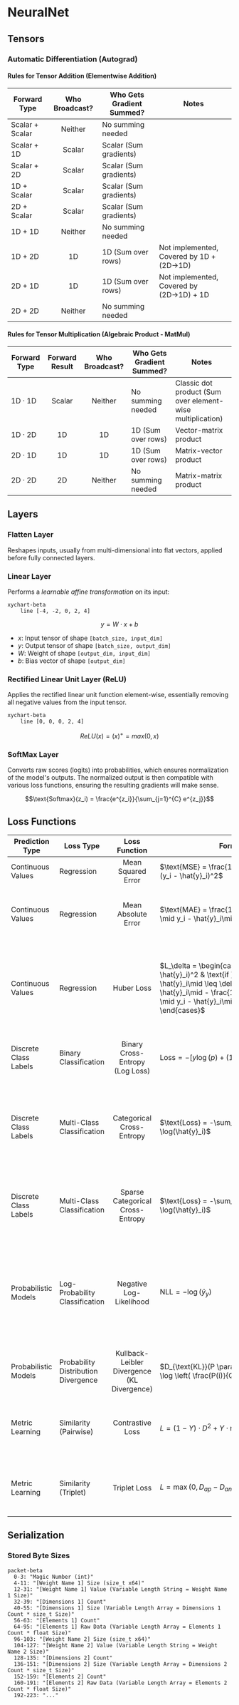 # NeuralNet

## Tensors
### Automatic Differentiation (Autograd)
#### Rules for Tensor Addition (Elementwise Addition)
| Forward Type | Who Broadcast? | Who Gets Gradient Summed? | Notes |
| --- | :---: | --- | --- |
| Scalar + Scalar | Neither | No summing needed | |
| Scalar + 1D | Scalar | Scalar (Sum gradients) | |
| Scalar + 2D | Scalar | Scalar (Sum gradients) | |
| 1D + Scalar | Scalar | Scalar (Sum gradients) | |
| 2D + Scalar | Scalar | Scalar (Sum gradients) | |
| 1D + 1D | Neither | No summing needed | |
| 1D + 2D | 1D | 1D (Sum over rows) | Not implemented, Covered by 1D + (2D&#8594;1D) |
| 2D + 1D | 1D | 1D (Sum over rows) | Not implemented, Covered by (2D&#8594;1D) + 1D |
| 2D + 2D | Neither | No summing needed | |

#### Rules for Tensor Multiplication (Algebraic Product - MatMul)
| Forward Type | Forward Result | Who Broadcast? | Who Gets Gradient Summed? | Notes |
| --- | :---: | :---: | --- | --- |
| 1D &#183; 1D | Scalar | Neither | No summing needed | Classic dot product (Sum over element-wise multiplication) |
| 1D &#183; 2D | 1D | 1D | 1D (Sum over rows) | Vector-matrix product |
| 2D &#183; 1D | 1D | 1D | 1D (Sum over rows) | Matrix-vector product |
| 2D &#183; 2D | 2D | Neither | No summing needed | Matrix-matrix product |

## Layers
### Flatten Layer
Reshapes inputs, usually from multi-dimensional into flat vectors, applied before fully connected layers.

### Linear Layer
Performs a *learnable affine transformation* on its input:
```mermaid
xychart-beta
    line [-4, -2, 0, 2, 4]
```
```math
y = W \cdot x + b
```
- $`x`$: Input tensor of shape `[batch_size, input_dim]`
- $`y`$: Output tensor of shape `[batch_size, output_dim]`
- $`W`$: Weight of shape `[output_dim, input_dim]`
- $`b`$: Bias vector of shape `[output_dim]`

### Rectified Linear Unit Layer (ReLU)
Applies the rectified linear unit function element-wise, essentially removing all negative values from the input tensor.
```mermaid
xychart-beta
    line [0, 0, 0, 2, 4]
```
```math
ReLU(x) = (x)^{+} = max(0,x)
```

### SoftMax Layer
Converts raw scores (logits) into probabilities, which ensures normalization of the model's outputs.
The normalized output is then compatible with various loss functions, ensuring the resulting gradients will make sense.
```math
\text{Softmax}(z_i) = \frac{e^{z_i}}{\sum_{j=1}^{C} e^{z_j}}
```

## Loss Functions
| Prediction Type | Loss Type | Loss Function | &nbsp;&nbsp;&nbsp;&nbsp;&nbsp;&nbsp;&nbsp;&nbsp;&nbsp;&nbsp;&nbsp;&nbsp;&nbsp;&nbsp;&nbsp;&nbsp;&nbsp;&nbsp;&nbsp;&nbsp;&nbsp;&nbsp;&nbsp;&nbsp;&nbsp;&nbsp;&nbsp;&nbsp;&nbsp;&nbsp;&nbsp;Formula&nbsp;&nbsp;&nbsp;&nbsp;&nbsp;&nbsp;&nbsp;&nbsp;&nbsp;&nbsp;&nbsp;&nbsp;&nbsp;&nbsp;&nbsp;&nbsp;&nbsp;&nbsp;&nbsp;&nbsp;&nbsp;&nbsp;&nbsp;&nbsp;&nbsp;&nbsp;&nbsp;&nbsp;&nbsp;&nbsp;&nbsp; | Notes |
| --- | --- | :---: | --- | --- |
| Continuous Values | Regression | Mean Squared Error | $`\text{MSE} = \frac{1}{n} \sum_{i=1}^{n} (y_i - \hat{y}_i)^2`$ | Sensitive to Outliers |
| Continuous Values | Regression | Mean Absolute Error | $`\text{MAE} = \frac{1}{n} \sum_{i=1}^{n} \mid y_i - \hat{y}_i\mid`$ | Less sensitive to outliers but not differentiable at zero |
| Continuous Values | Regression | Huber Loss | $`L_\delta = \begin{cases} \frac{1}{2} (y_i - \hat{y}_i)^2 & \text{if } \mid y_i - \hat{y}_i\mid \leq \delta \\ \delta (\mid y_i - \hat{y}_i\mid - \frac{1}{2} \delta) & \text{if } \mid y_i - \hat{y}_i\mid > \delta \end{cases}`$ | Combines MSE and MAE, quadratic for small errors, linear for large ones. Requires threshold parameter $`\delta`$ |
| Discrete Class Labels | Binary Classification | Binary Cross-Entropy (Log Loss) | $`\text{Loss} = -[y \log(p) + (1 - y) \log(1 - p)]`$ | How close predicted probabilites are to actual labels |
| Discrete Class Labels | Multi-Class Classification | Categorical Cross-Entropy | $`\text{Loss} = -\sum_{i=1}^{C} y_i \log(\hat{y}_i)`$ | Compares predicted probability distribution to the true class label (assumes one-hot encoded labels) |
| Discrete Class Labels | Multi-Class Classification | Sparse Categorical Cross-Entropy | $`\text{Loss} = -\sum_{i=1}^{C} \delta_{i,y} \log(\hat{y}_i)`$ | Used when labels are integer-encoded instead of one-hot vectors |
| Probabilistic Models | Log-Probability Classification | Negative Log-Likelihood | $`\text{NLL} = -\log(\hat{y}_y)`$ | Equivalent to sparse cross-entropy when using log-probabilities (more stable when dealing with small probabilities) |
| Probabilistic Models | Probability Distribution Divergence | Kullback-Leibler Divergence (KL Divergence) | $`D_{\text{KL}}(P \parallel Q) = \sum_i P(i) \log \left( \frac{P(i)}{Q(i)} \right)`$ | Measures divergence between two probability distributions |
| Metric Learning | Similarity (Pairwise) | Contrastive Loss | $`L = (1 - Y) \cdot D^2 + Y \cdot \max(0, m - D)^2`$ | Encourages similar items to be close; dissimilar items to be farther than margin $`m`$ |
| Metric Learning | Similarity (Triplet) | Triplet Loss | $`L = \max(0, D_{ap} - D_{an} + \alpha)`$ | Trains model to separate anchor from negative by at least margin $`\alpha`$ |

## Serialization
### Stored Byte Sizes
```mermaid
packet-beta
  0-3: "Magic Number (int)"
  4-11: "[Weight Name 1] Size (size_t x64)"
  12-31: "[Weight Name 1] Value (Variable Length String = Weight Name 1 Size)"
  32-39: "[Dimensions 1] Count"
  40-55: "[Dimensions 1] Size (Variable Length Array = Dimensions 1 Count * size_t Size)"
  56-63: "[Elements 1] Count"
  64-95: "[Elements 1] Raw Data (Variable Length Array = Elements 1 Count * float Size)"
  96-103: "[Weight Name 2] Size (size_t x64)"
  104-127: "[Weight Name 2] Value (Variable Length String = Weight Name 2 Size)"
  128-135: "[Dimensions 2] Count"
  136-151: "[Dimensions 2] Size (Variable Length Array = Dimensions 2 Count * size_t Size)"
  152-159: "[Elements 2] Count"
  160-191: "[Elements 2] Raw Data (Variable Length Array = Elements 2 Count * float Size)"
  192-223: "..."
```
